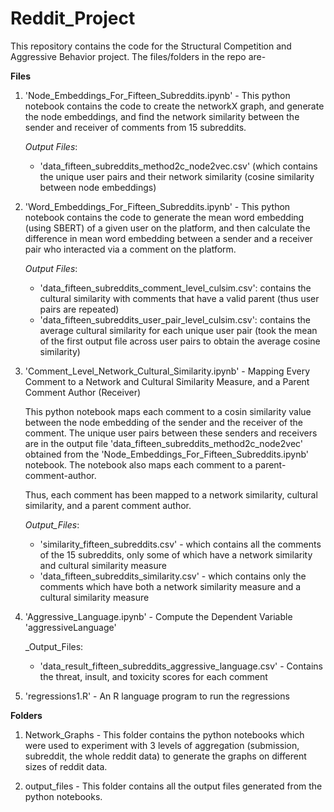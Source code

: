 # Reddit_Project

This repository contains the code for the Structural Competition and Aggressive Behavior project. The files/folders in the repo are-

**Files**

1. 'Node_Embeddings_For_Fifteen_Subreddits.ipynb' - This python notebook contains the code to create the networkX graph, and generate the node embeddings, and find the network similarity between the sender and receiver of comments from 15 subreddits.

   _Output Files_:
   * 'data_fifteen_subreddits_method2c_node2vec.csv' (which contains the unique user pairs and their network similarity (cosine similarity between node embeddings)

2. 'Word_Embeddings_For_Fifteen_Subreddits.ipynb' - This python notebook contains the code to generate the mean word embedding (using SBERT) of a given user on the platform, and then calculate the difference in mean word embedding between a sender and a receiver pair who interacted via a comment on the platform.

   _Output Files_:
   * 'data_fifteen_subreddits_comment_level_culsim.csv': contains the cultural similarity with comments that have a valid parent (thus user pairs are repeated)
   * 'data_fifteen_subreddits_user_pair_level_culsim.csv': contains the average cultural similarity for each unique user pair (took the mean of the first output file across user pairs to obtain the average cosine similarity)

3. 'Comment_Level_Network_Cultural_Similarity.ipynb' - Mapping Every Comment to a Network and Cultural Similarity Measure, and a Parent Comment Author (Receiver)

   This python notebook maps each comment to a cosin similarity value between the node embedding of the sender and the receiver of the comment. The unique user pairs between these         senders and receivers are in the output file 'data_fifteen_subreddits_method2c_node2vec' obtained from the 'Node_Embeddings_For_Fifteen_Subreddits.ipynb' notebook. The notebook also    maps each comment to a parent-comment-author. 

   Thus, each comment has been mapped to a network similarity, cultural similarity, and a parent comment author.

     _Output_Files_:
     * 'similarity_fifteen_subreddits.csv' - which contains all the comments of the 15 subreddits, only some of which have a network similarity and cultural similarity measure
     * 'data_fifteen_subreddits_similarity.csv' - which contains only the comments which have both a network similarity measure and a cultural similarity measure

4. 'Aggressive_Language.ipynb' - Compute the Dependent Variable 'aggressiveLanguage'

     _Output_Files:
      * 'data_result_fifteen_subreddits_aggressive_language.csv' - Contains the threat, insult, and toxicity scores for each comment

5. 'regressions1.R' - An R language program to run the regressions


**Folders**

1. Network_Graphs - This folder contains the python notebooks which were used to experiment with 3 levels of aggregation (submission, subreddit, the whole reddit data) to generate the graphs on different sizes of reddit data.

2. output_files - This folder contains all the output files generated from the python notebooks.

